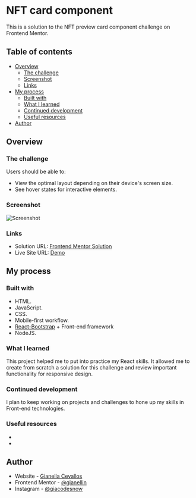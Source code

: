 # NFT card component 

This is a solution to the NFT preview card component challenge on Frontend Mentor.

## Table of contents

- [Overview](#overview)
  - [The challenge](#the-challenge)
  - [Screenshot](#screenshot)
  - [Links](#links)
- [My process](#my-process)
  - [Built with](#built-with)
  - [What I learned](#what-i-learned)
  - [Continued development](#continued-development)
  - [Useful resources](#useful-resources)
- [Author](#author)


## Overview

### The challenge

Users should be able to:

- View the optimal layout depending on their device's screen size.
- See hover states for interactive elements.

### Screenshot

![Screenshot](./public/images/screenshot.png)


### Links

- Solution URL: [Frontend Mentor Solution](https://www.frontendmentor.io/solutions/nft-card-component-with-reactbootstrap-IbPfnzCZfb)
- Live Site URL: [Demo](https://lucky-duckanoo-bcbafc.netlify.app/)

## My process

### Built with

- HTML.
- JavaScript.
- CSS.
- Mobile-first workflow.
- [React-Bootstrap](https://react-bootstrap.github.io/) + Front-end framework
- NodeJS.


### What I learned

This project helped me to put into practice my React skills. It allowed me to create from scratch a solution for this challenge and review important functionality for responsive design.


### Continued development

I plan to keep working on projects and challenges to hone up my skills in Front-end technologies.

### Useful resources

- []()
- []()


## Author

- Website - [Gianella Cevallos](https://gianellin.github.io/portfolio_website/)
- Frontend Mentor - [@gianellin](https://www.frontendmentor.io/profile/gianellin)
- Instagram - [@giacodesnow](https://www.instagram.com/giacodesnow/)